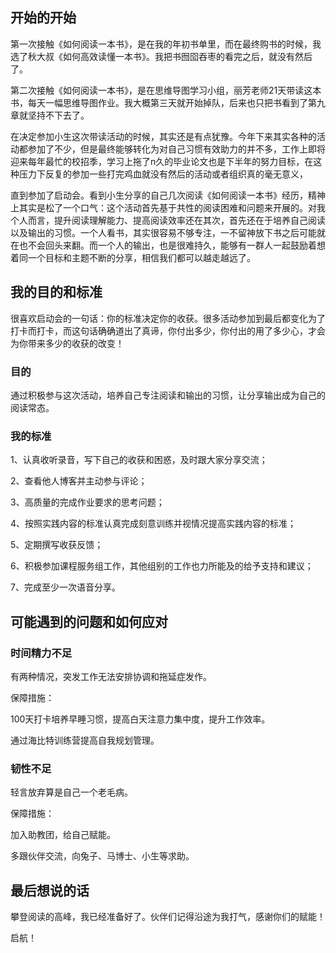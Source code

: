 ## **开始的开始**

第一次接触《如何阅读一本书》，是在我的年初书单里，而在最终购书的时候，我选了秋大叔《如何高效读懂一本书》。我把书囫囵吞枣的看完之后，就没有然后了。

第二次接触《如何阅读一本书》，是在思维导图学习小组，丽芳老师21天带读这本书，每天一幅思维导图作业。我大概第三天就开始掉队，后来也只把书看到了第九章就坚持不下去了。

在决定参加小生这次带读活动的时候，其实还是有点犹豫。今年下来其实各种的活动都参加了不少，但是最终能够转化为对自己习惯有效助力的并不多，工作上即将迎来每年最忙的校招季，学习上拖了n久的毕业论文也是下半年的努力目标，在这种压力下反复的参加一些打完鸡血就没有然后的活动或者组织真的毫无意义，

直到参加了启动会。看到小生分享的自己几次阅读《如何阅读一本书》经历，精神上其实是松了一个口气：这个活动首先基于共性的阅读困难和问题来开展的。对我个人而言，提升阅读理解能力、提高阅读效率还在其次，首先还在于培养自己阅读以及输出的习惯。一个人看书，其实很容易不够专注，一不留神放下书之后可能就在也不会回头来翻。而一个人的输出，也是很难持久，能够有一群人一起鼓励着想着同一个目标和主题不断的分享，相信我们都可以越走越远了。

## **我的目的和标准**

很喜欢启动会的一句话：你的标准决定你的收获。很多活动参加到最后都变化为了打卡而打卡，而这句话确确道出了真谛，你付出多少，你付出的用了多少心，才会为你带来多少的收获的改变！

### 目的

通过积极参与这次活动，培养自己专注阅读和输出的习惯，让分享输出成为自己的阅读常态。

### 我的标准

1、认真收听录音，写下自己的收获和困惑，及时跟大家分享交流；

2、查看他人博客并主动参与评论；

3、高质量的完成作业要求的思考问题；

4、按照实践内容的标准认真完成刻意训练并视情况提高实践内容的标准；

5、定期撰写收获反馈；

6、积极参加课程服务组工作，其他组别的工作也力所能及的给予支持和建议；

7、完成至少一次语音分享。

## **可能遇到的问题和如何应对**

###  时间精力不足

有两种情况，突发工作无法安排协调和拖延症发作。

保障措施：

100天打卡培养早睡习惯，提高白天注意力集中度，提升工作效率。

通过海比特训练营提高自我规划管理。

### 韧性不足

轻言放弃算是自己一个老毛病。

保障措施：

加入助教团，给自己赋能。

多跟伙伴交流，向兔子、马博士、小生等求助。

## **最后想说的话**

攀登阅读的高峰，我已经准备好了。伙伴们记得沿途为我打气，感谢你们的赋能！

启航！

